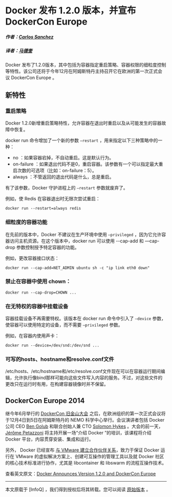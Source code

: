 # Docker 发布 1.2.0 版本，并宣布 DockerCon Europe


##### 作者：[Carlos Sanchez](http://www.infoq.com/cn/author/Carlos-Sanchez)

##### 译者：[马德奎](http://www.infoq.com/cn/author/%E9%A9%AC%E5%BE%B7%E5%A5%8E)


Docker 发布了1.2.0版本，其中包括为容器指定重启策略、容器权限的细粒度控制等特性。该公司还将于今年12月在阿姆斯特丹主持召开它在欧洲的第一次正式会议 DockerCon Europe 。

## 新特性

### 重启策略

Docker 1.2.0新增重启策略特性，允许容器在退出时重启以及从可能发生的容器故障中恢复。

docker run 命令增加了一个新的参数 `—restart` ，用来指定以下三种策略中的一种：

- no ：如果容器宕掉，不自动重启。这是默认行为。
- on-failure ：如果退出代码不是0，重启容器。该参数有一个可以指定最大重启次数的可选项（比如：on-failure：5）。
- always ：不管返回的退出代码是什么，总是重启。

有了该参数，Docker 守护进程上的 `—restart` 参数就废弃了。

例如，使 Redis 在容器退出时无限次尝试重启：

```docker run --restart=always redis```

### 细粒度的容器功能

在先前的版本中，Docker 不建议在生产环境中使用 `—privileged` ，因为它允许容器访问主机资源。在这个版本中，docker run 可以使用 --cap-add 和 —cap-drop 参数控制授予特定容器的功能。

例如，更改容器接口状态：

```docker run --cap-add=NET_ADMIN ubuntu sh -c "ip link eth0 down"```

### 禁止在容器中使用 chown：

```docker run --cap-drop=CHOWN ...```

### 在无特权的容器中挂载设备

容器挂载设备不再需要特权。该版本在 docker run 命令中引入了 `—device` 参数，使容器可以使用特定的设备，而不需要 `—privileged` 参数。

例如，在容器内使用声卡：

```docker run --device=/dev/snd:/dev/snd ...```

### 可写的hosts、hostname和resolve.conf文件

/etc/hosts、/etc/hostname和/etc/resolve.conf文件现在可以在容器运行期间编辑，允许执行像bind那样可能向这些文件写入内容的服务。不过，对这些文件的更改只在运行时有用，在构建容器镜像时并不保留。

## DockerCon Europe 2014

继今年6月举行的 [DockerCon 旧金山大会](http://www.infoq.com/news/2014/06/dockercon2014) 之后，在欧洲组织的第一次正式会议将于12月4日到5日在阿姆斯特丹的 NEMO 科学中心举行。会议演讲者包括 Docker 公司 CEO [Ben Golub](https://twitter.com/golubbe) 和联合创始人兼 CTO [Solomon Hykes](https://twitter.com/solomonstre) 。大会的前一天，[Jérôme Petazzoni](https://twitter.com/jpetazzo) 将主持开展一场“介绍 Docker ”的培训，该课程将介绍 Docker 平台，内容贯穿安装、集成和运行。

另外， Docker 已经宣布 [与 VMware 建立合作伙伴关系](http://blog.docker.com/2014/08/docker-vmware-1-1-3/)，致力于保证 Docker 运行在 VMware 的虚拟解决方案上、创建可互操作的管理工具以及就 Docker 社区的核心技术标准进行协作，尤其是 libcontainer 和 libswarm 的流程互操作技术。

查看英文原文：[Docker Announces Version 1.2.0 and DockerCon Europe](http://www.infoq.com/news/2014/09/docker-1.2-dockercon-eu)

---
本文原载于 [InfoQ] ，我们得到授权后将其转载。您可以阅读 [原始版本](http://www.infoq.com/cn/news/2014/09/docker-investment) 。
